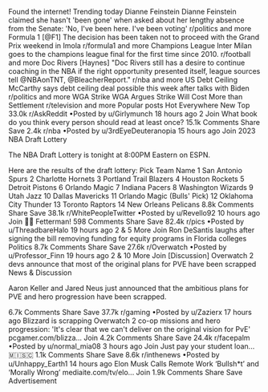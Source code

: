 Found the internet!
Trending today
Dianne Feinstein
Dianne Feinstein claimed she hasn't 'been gone' when asked about her lengthy absence from the Senate: 'No, I've been here. I've been voting'
r/politics and more
Formula 1
[@F1] The decision has been taken not to proceed with the Grand Prix weekend in Imola
r/formula1 and more
Champions League
Inter Milan goes to the champions league final for the first time since 2010.
r/football and more
Doc Rivers
[Haynes] "Doc Rivers still has a desire to continue coaching in the NBA if the right opportunity presented itself, league sources tell @NBAonTNT, @BleacherReport."
r/nba and more
US Debt Ceiling
McCarthy says debt ceiling deal possible this week after talks with Biden
r/politics and more
WGA Strike
WGA Argues Strike Will Cost More than Settlement
r/television and more
Popular posts
Hot
Everywhere
New
Top
33.0k
r/AskReddit
•Posted by
u/Girlymunch
18 hours ago
2
Join
What book do you think every person should read at least once?
15.1k Comments
Share
Save
2.4k
r/nba
•Posted by
u/3rdEyeDeuteranopia
15 hours ago
Join
2023 NBA Draft Lottery

The NBA Draft Lottery is tonight at 8:00PM Eastern on ESPN.

Here are the results of the draft lottery:
Pick	Team	Name
1		San Antonio Spurs
2		Charlotte Hornets
3		Portland Trail Blazers
4		Houston Rockets
5		Detroit Pistons
6		Orlando Magic
7		Indiana Pacers
8		Washington Wizards
9		Utah Jazz
10		Dallas Mavericks
11		Orlando Magic (Bulls' Pick)
12		Oklahoma City Thunder
13		Toronto Raptors
14		New Orleans Pelicans
8.8k Comments
Share
Save
38.1k
r/WhitePeopleTwitter
•Posted by
u/Revello92
10 hours ago
Join
👏🏼 Fetterman!
598 Comments
Share
Save
82.4k
r/pics
•Posted by
u/ThreadbareHalo
19 hours ago
2
& 5 More
Join
Ron DeSantis laughs after signing the bill removing funding for equity programs in Florida colleges
Politics
8.7k Comments
Share
Save
27.6k
r/Overwatch
•Posted by
u/Professor_Finn
19 hours ago
2
& 10 More
Join
[Discussion] Overwatch 2 devs announce that most of the original plans for PVE have been scrapped
News & Discussion

Aaron Keller and Jared Neus just announced that the ambitious plans for PVE and hero progression have been scrapped.

6.7k Comments
Share
Save
37.7k
r/gaming
•Posted by
u/Zazierx
17 hours ago
Blizzard is scrapping Overwatch 2 co-op missions and hero progression: 'It's clear that we can't deliver on the original vision for PvE'
pcgamer.com/blizza...
Join
4.2k Comments
Share
Save
24.4k
r/facepalm
•Posted by
u/normal_mia08
3 hours ago
Join
Just pay your student loan...
 🇲​🇮​🇸​🇨​
1.1k Comments
Share
Save
8.6k
r/inthenews
•Posted by
u/Unhappy_Earth1
14 hours ago
Elon Musk Calls Remote Work ‘Bullsh*t’ and ‘Morally Wrong’
mediaite.com/tv/elo...
Join
1.9k Comments
Share
Save
Advertisement